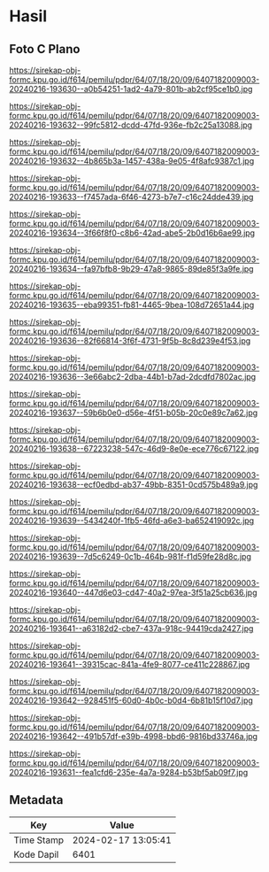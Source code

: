 # Hasil

## Foto C Plano

https://sirekap-obj-formc.kpu.go.id/f614/pemilu/pdpr/64/07/18/20/09/6407182009003-20240216-193630--a0b54251-1ad2-4a79-801b-ab2cf95ce1b0.jpg

https://sirekap-obj-formc.kpu.go.id/f614/pemilu/pdpr/64/07/18/20/09/6407182009003-20240216-193632--99fc5812-dcdd-47fd-936e-fb2c25a13088.jpg

https://sirekap-obj-formc.kpu.go.id/f614/pemilu/pdpr/64/07/18/20/09/6407182009003-20240216-193632--4b865b3a-1457-438a-9e05-4f8afc9387c1.jpg

https://sirekap-obj-formc.kpu.go.id/f614/pemilu/pdpr/64/07/18/20/09/6407182009003-20240216-193633--f7457ada-6f46-4273-b7e7-c16c24dde439.jpg

https://sirekap-obj-formc.kpu.go.id/f614/pemilu/pdpr/64/07/18/20/09/6407182009003-20240216-193634--3f66f8f0-c8b6-42ad-abe5-2b0d16b6ae99.jpg

https://sirekap-obj-formc.kpu.go.id/f614/pemilu/pdpr/64/07/18/20/09/6407182009003-20240216-193634--fa97bfb8-9b29-47a8-9865-89de85f3a9fe.jpg

https://sirekap-obj-formc.kpu.go.id/f614/pemilu/pdpr/64/07/18/20/09/6407182009003-20240216-193635--eba99351-fb81-4465-9bea-108d72651a44.jpg

https://sirekap-obj-formc.kpu.go.id/f614/pemilu/pdpr/64/07/18/20/09/6407182009003-20240216-193636--82f66814-3f6f-4731-9f5b-8c8d239e4f53.jpg

https://sirekap-obj-formc.kpu.go.id/f614/pemilu/pdpr/64/07/18/20/09/6407182009003-20240216-193636--3e66abc2-2dba-44b1-b7ad-2dcdfd7802ac.jpg

https://sirekap-obj-formc.kpu.go.id/f614/pemilu/pdpr/64/07/18/20/09/6407182009003-20240216-193637--59b6b0e0-d56e-4f51-b05b-20c0e89c7a62.jpg

https://sirekap-obj-formc.kpu.go.id/f614/pemilu/pdpr/64/07/18/20/09/6407182009003-20240216-193638--67223238-547c-46d9-8e0e-ece776c67122.jpg

https://sirekap-obj-formc.kpu.go.id/f614/pemilu/pdpr/64/07/18/20/09/6407182009003-20240216-193638--ecf0edbd-ab37-49bb-8351-0cd575b489a9.jpg

https://sirekap-obj-formc.kpu.go.id/f614/pemilu/pdpr/64/07/18/20/09/6407182009003-20240216-193639--5434240f-1fb5-46fd-a6e3-ba652419092c.jpg

https://sirekap-obj-formc.kpu.go.id/f614/pemilu/pdpr/64/07/18/20/09/6407182009003-20240216-193639--7d5c6249-0c1b-464b-981f-f1d59fe28d8c.jpg

https://sirekap-obj-formc.kpu.go.id/f614/pemilu/pdpr/64/07/18/20/09/6407182009003-20240216-193640--447d6e03-cd47-40a2-97ea-3f51a25cb636.jpg

https://sirekap-obj-formc.kpu.go.id/f614/pemilu/pdpr/64/07/18/20/09/6407182009003-20240216-193641--a63182d2-cbe7-437a-918c-94419cda2427.jpg

https://sirekap-obj-formc.kpu.go.id/f614/pemilu/pdpr/64/07/18/20/09/6407182009003-20240216-193641--39315cac-841a-4fe9-8077-ce411c228867.jpg

https://sirekap-obj-formc.kpu.go.id/f614/pemilu/pdpr/64/07/18/20/09/6407182009003-20240216-193642--928451f5-60d0-4b0c-b0d4-6b81b15f10d7.jpg

https://sirekap-obj-formc.kpu.go.id/f614/pemilu/pdpr/64/07/18/20/09/6407182009003-20240216-193642--491b57df-e39b-4998-bbd6-9816bd33746a.jpg

https://sirekap-obj-formc.kpu.go.id/f614/pemilu/pdpr/64/07/18/20/09/6407182009003-20240216-193631--fea1cfd6-235e-4a7a-9284-b53bf5ab09f7.jpg


## Metadata

| Key        | Value               |
| ---------- | ------------------- |
| Time Stamp | 2024-02-17 13:05:41 |
| Kode Dapil | 6401                |



